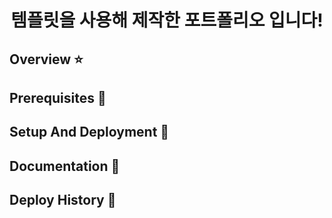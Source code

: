 <p align="center">
  <h1 align="center"ChungSeokjin's Portfolio ✨</h1>

  <p align="center">
템플릿을 사용해 제작한 포트폴리오 입니다!

## Overview ⭐️


## Prerequisites 🍪


## Setup And Deployment 🔧




## Documentation 📑



## Deploy History 🌳

